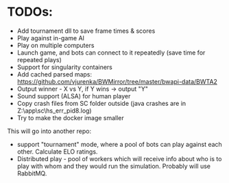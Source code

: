 # TODOs:

- Add tournament dll to save frame times & scores
- Play against in-game AI
- Play on multiple computers
- Launch game, and bots can connect to it repeatedly (save time for repeated plays)
- Support for singularity containers
- Add cached parsed maps: https://github.com/vjurenka/BWMirror/tree/master/bwapi-data/BWTA2
- Output winner - X vs Y, if Y wins -> output "Y"
- Sound support (ALSA) for human player
- Copy crash files from SC folder outside (java crashes are in Z:\app\sc\hs_err_pid8.log)
- Try to make the docker image smaller

This will go into another repo:

- support "tournament" mode, where a pool of bots can play against each other.
  Calculate ELO ratings.
- Distributed play - pool of workers which will receive info
  about who is to play with whom and they would run the simulation.
  Probably will use RabbitMQ.

